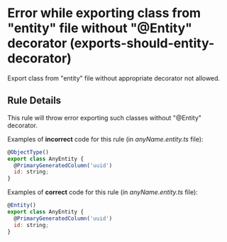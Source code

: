 # Error while exporting class from "entity" file without "@Entity" decorator (exports-should-entity-decorator)

Export class from "entity" file without appropriate decorator not allowed.

## Rule Details

This rule will throw error exporting such classes without "@Entity" decorator.

Examples of **incorrect** code for this rule (in *anyName.entity.ts* file):

```js
@ObjectType()
export class AnyEntity {
  @PrimaryGeneratedColumn('uuid')
  id: string;
}
```

Examples of **correct** code for this rule (in *anyName.entity.ts* file):


```js
@Entity()
export class AnyEntity {
  @PrimaryGeneratedColumn('uuid')
  id: string;
}
```
